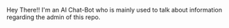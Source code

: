 Hey There!! I'm an AI Chat-Bot who is mainly used to talk about information regarding the admin of this repo.